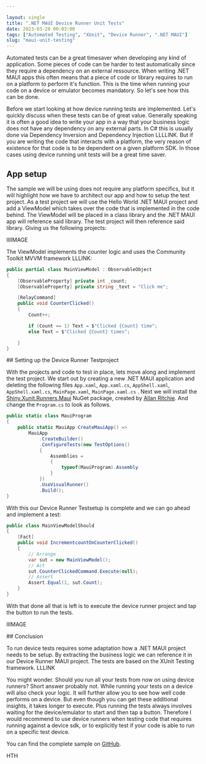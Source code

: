 ```yaml
---

layout: single
title: ".NET MAUI Device Runner Unit Tests"
date: 2023-03-28 00:03:00
tags: ["Automated Testing", "XUnit", "Device Runner", ".NET MAUI"]
slug: "maui-unit-testing"
---
```


Automated tests can be a great timesaver when developing any kind of application. Some pieces of code can be harder to test automatically since they require a dependency on an external ressource. When writing .NET MAUI apps this often means that a piece of code or library requires to run on a platform to perform it's function. This is the time when running your code on a device or emulator becomes mandatory. So let's see how this can be done.

<!-- expand -->

Before we start looking at how device running tests are implemented. Let's quickly discuss when these tests can be of great value. Generally speaking it is often a good idea to write your app in a way that your business logic does not have any dependency on any external parts. In C# this is usually done via Dependency Inversion and Dependency Injection LLLLINK. But if you are writing the code that interacts with a platform, the very reason of existence for that code is to be dependent on a given platform SDK. In those cases using device running unit tests will be a great time saver.

## App setup

The sample we will be using does not require any platform specifics, but it will highlight how we have to architect our app and how to setup the test project. As a test project we will use the Hello World .NET MAUI project and add a ViewModel which takes over the code that is implemented in the code behind. The ViewModel will be placed in a class library and the .NET MAUI app will reference said library. The test project will then reference said library. Giving us the following projects:

IIIIMAGE

The ViewModel implements the counter logic and uses the Community Toolkit MVVM framework LLLINK:

```c#
public partial class MainViewModel : ObservableObject
{
	[ObservableProperty] private int _count;
	[ObservableProperty] private string _text = "Click me";

	[RelayCommand]
	public void CounterClicked()
	{
		Count++;

		if (Count == 1) Text = $"Clicked {Count} time";
		else Text = $"Clicked {Count} times";

	}
}
```



## Setting up the Device Runner Testproject

With the projects and code to test in place, lets move along and implement the test project. We start out by creating a new .NET MAUI application and deleting the following files `App.xaml`, `App.xaml.cs`, `AppShell.xaml`, `AppShell.xaml.cs`, `MainPage.xaml`, `MainPage.xaml.cs` . Next we will install the [Shiny.Xunit.Runners.Maui](https://www.nuget.org/packages/Shiny.Xunit.Runners.Maui) NuGet package, created by [Allan Ritchie](https://github.com/aritchie). And change the `Program.cs` to look as follows.

```c#
public static class MauiProgram
{
    public static MauiApp CreateMauiApp() =>
        MauiApp
            .CreateBuilder()
            .ConfigureTests(new TestOptions()
            {
                Assemblies =
                {
                    typeof(MauiProgram).Assembly
                }
            })
            .UseVisualRunner()
            .Build();
}
```

With this our Device Runner Testsetup is complete and we can go ahead and implement a test:

```c#
public class MainViewModelShould
{
    [Fact]
    public void IncrementcountOnCounterClicked()
    {
        // Arrange
        var sut = new MainViewModel();
        // Act
        sut.CounterClickedCommand.Execute(null);
        // Assert
        Assert.Equal(1, sut.Count);
    }
}
```

With that done all that is left is to execute the device runner project and tap the button to run the tests.

IIIMAGE

## Conclusion

To run device tests requires some adaptation how a .NET MAUI project needs to be setup. By extracting the business logic we can reference it in our Device Runner MAUI project. The tests are based on the XUnit Testing framework. LLLINK

You might wonder. Should you run all your tests from now on using device runners? Short answer probably not. While running your tests on a device will also check your logic. It will further allow you to see how well code performs on a device. But even though you can get these additional insights, it takes longer to execute. Plus running the tests always involves waiting for the device/emulator to start and then tap a button. Therefore I would recommend to use device runners when testing code that requires running against a device sdk, or to explicitly test if your code is able to run on a specific test device.

You can find the complete sample on [GitHub](https://github.com/mallibone/MauiTesting101).

HTH